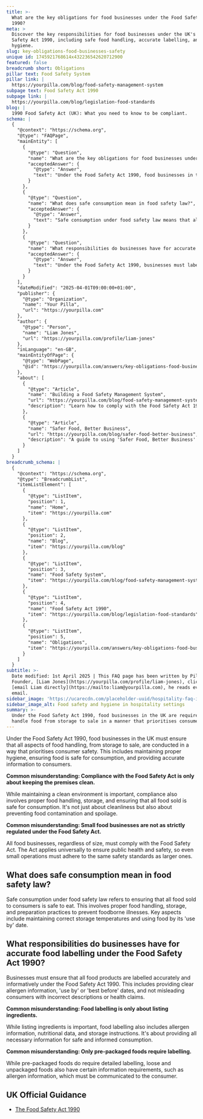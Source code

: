 ```yaml
---
title: >-
  What are the key obligations for food businesses under the Food Safety Act
  1990?
meta: >
  Discover the key responsibilities for food businesses under the UK's Food
  Safety Act 1990, including safe food handling, accurate labelling, and
  hygiene.
slug: key-obligations-food-businesses-safety
unique id: 1745921768614x432236542620712900
featured: false
breadcrumb short: Obligations
pillar text: Food Safety System
pillar link: |
  https://yourpilla.com/blog/food-safety-management-system
subpage text: Food Safety Act 1990
subpage link: |
  https://yourpilla.com/blog/legislation-food-standards
blog: |
  1990 Food Safety Act (UK): What you need to know to be compliant.
schema: |
  {
    "@context": "https://schema.org",
    "@type": "FAQPage",
    "mainEntity": [
      {
        "@type": "Question",
        "name": "What are the key obligations for food businesses under the Food Safety Act 1990?",
        "acceptedAnswer": {
          "@type": "Answer",
          "text": "Under the Food Safety Act 1990, food businesses in the UK are required to handle food from storage to sale in a manner that prioritises consumer safety. This includes maintaining proper hygiene, ensuring food is safe to consume, and providing accurate consumer information. The act's compliance extends beyond just cleanliness, addressing proper food handling and preventing food contamination and spoilage."
        }
      },
      {
        "@type": "Question",
        "name": "What does safe consumption mean in food safety law?",
        "acceptedAnswer": {
          "@type": "Answer",
          "text": "Safe consumption under food safety law means that all food sold must be safe to eat. This includes adhering to proper practices in food handling, storage, and preparation to prevent foodborne illnesses. Maintaining correct storage temperatures and using food within its 'use by' dates are essential practices."
        }
      },
      {
        "@type": "Question",
        "name": "What responsibilities do businesses have for accurate food labelling under the Food Safety Act 1990?",
        "acceptedAnswer": {
          "@type": "Answer",
          "text": "Under the Food Safety Act 1990, businesses must label all food products accurately and informatively. This includes providing allergen information, 'use by' or 'best before' dates, and ensuring that labels do not mislead consumers regarding product descriptions or health claims. Accurate labelling also encompasses providing nutritional data and storage instructions."
        }
      }
    ],
    "dateModified": "2025-04-01T09:00:00+01:00",
    "publisher": {
      "@type": "Organization",
      "name": "Your Pilla",
      "url": "https://yourpilla.com"
    },
    "author": {
      "@type": "Person",
      "name": "Liam Jones",
      "url": "https://yourpilla.com/profile/liam-jones"
    },
    "inLanguage": "en-GB",
    "mainEntityOfPage": {
      "@type": "WebPage",
      "@id": "https://yourpilla.com/answers/key-obligations-food-businesses-safety"
    },
    "about": [
      {
        "@type": "Article",
        "name": "Building a Food Safety Management System",
        "url": "https://yourpilla.com/blog/food-safety-management-system",
        "description": "Learn how to comply with the Food Safety Act 1990 by implementing a food safety management system based on HACCP principles."
      },
      {
        "@type": "Article",
        "name": "Safer Food, Better Business",
        "url": "https://yourpilla.com/blog/safer-food-better-business",
        "description": "A guide to using 'Safer Food, Better Business' to establish food safety protocols in compliance with the Food Safety Act."
      }
    ]
  }
breadcrumb_schema: |
  {
    "@context": "https://schema.org",
    "@type": "BreadcrumbList",
    "itemListElement": [
      {
        "@type": "ListItem",
        "position": 1,
        "name": "Home",
        "item": "https://yourpilla.com"
      },
      {
        "@type": "ListItem",
        "position": 2,
        "name": "Blog",
        "item": "https://yourpilla.com/blog"
      },
      {
        "@type": "ListItem",
        "position": 3,
        "name": "Food Safety System",
        "item": "https://yourpilla.com/blog/food-safety-management-system"
      },
      {
        "@type": "ListItem",
        "position": 4,
        "name": "Food Safety Act 1990",
        "item": "https://yourpilla.com/blog/legislation-food-standards"
      },
      {
        "@type": "ListItem",
        "position": 5,
        "name": "Obligations",
        "item": "https://yourpilla.com/answers/key-obligations-food-businesses-safety"
      }
    ]
  }
subtitle: >-
  Date modified: 1st April 2025 | This FAQ page has been written by Pilla
  Founder, [Liam Jones](https://yourpilla.com/profile/liam-jones), click to
  [email Liam directly](https://mailto:liam@yourpilla.com), he reads every
  email.
sidebar_image: 'https://ucarecdn.com/placeholder-uuid/hospitality-faq-image.jpg'
sidebar_image_alt: Food safety and hygiene in hospitality settings
summary: >-
  Under the Food Safety Act 1990, food businesses in the UK are required to
  handle food from storage to sale in a manner that prioritises consumer safety.
---
```

Under the Food Safety Act 1990, food businesses in the UK must ensure that all aspects of food handling, from storage to sale, are conducted in a way that prioritises consumer safety. This includes maintaining proper hygiene, ensuring food is safe for consumption, and providing accurate information to consumers.

**Common misunderstanding: Compliance with the Food Safety Act is only about keeping the premises clean.**

While maintaining a clean environment is important, compliance also involves proper food handling, storage, and ensuring that all food sold is safe for consumption. It's not just about cleanliness but also about preventing food contamination and spoilage.

**Common misunderstanding: Small food businesses are not as strictly regulated under the Food Safety Act.**

All food businesses, regardless of size, must comply with the Food Safety Act. The Act applies universally to ensure public health and safety, so even small operations must adhere to the same safety standards as larger ones.

## What does safe consumption mean in food safety law?

Safe consumption under food safety law refers to ensuring that all food sold to consumers is safe to eat. This involves proper food handling, storage, and preparation practices to prevent foodborne illnesses. Key aspects include maintaining correct storage temperatures and using food by its 'use by' date.

## What responsibilities do businesses have for accurate food labelling under the Food Safety Act 1990?

Businesses must ensure that all food products are labelled accurately and informatively under the Food Safety Act 1990. This includes providing clear allergen information, 'use by' or 'best before' dates, and not misleading consumers with incorrect descriptions or health claims.

**Common misunderstanding: Food labelling is only about listing ingredients.**

While listing ingredients is important, food labelling also includes allergen information, nutritional data, and storage instructions. It's about providing all necessary information for safe and informed consumption.

**Common misunderstanding: Only pre-packaged foods require labelling.**

While pre-packaged foods do require detailed labelling, loose and unpackaged foods also have certain information requirements, such as allergen information, which must be communicated to the consumer.

## UK Official Guidance

-   [The Food Safety Act 1990](https://www.legislation.gov.uk/ukpga/1990/16/contents)
